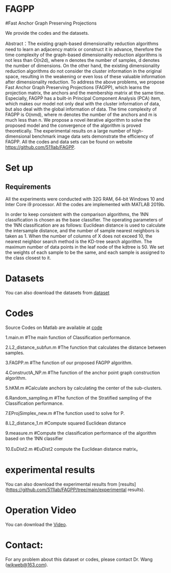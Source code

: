 # FAGPP
#Fast Anchor Graph Preserving Projections


We provide the codes and the datasets.

Abstract：The existing graph-based dimensionality reduction algorithms need to learn an adjacency matrix or construct it in advance, therefore the time complexity of the graph-based dimensionality reduction algorithms is not less than O(n2d), where n denotes the number of samples, d denotes the number of dimensions. On the other hand, the existing dimensionality reduction algorithms do not consider the cluster information in the original space, resulting in the weakening or even loss of these valuable information after dimensionality reduction. To address the above problems, we propose Fast Anchor Graph Preserving Projections (FAGPP), which learns the projection matrix, the anchors and the membership matrix at the same time. Especially, FAGPP has a built-in Principal Component Analysis (PCA) item, which makes our model not only deal with the cluster information of data, but also deal with the global information of data. The time complexity of FAGPP is O(nmd), where m denotes the number of the anchors and m is much less than n. We propose a novel iterative algorithm to solve the proposed model and the convergence of the algorithm is proved theoretically. The experimental results on a large number of high-dimensional benchmark image data sets demonstrate the efficiency of FAGPP. All the codes and data sets can be found on website https://github.com/511lab/FAGPP.

# Set up
## Requirements
All the experiments were conducted with 32G RAM, 64-bit Windows 10 and Inter Core i9 processor. 
All the codes are implemented with MATLAB 2019b. 

In order to keep consistent with the comparison algorithms, the 1NN classification is chosen as the base classifier. The operating parameters of the 1NN classification are as follows: Euclidean distance is used to calculate the intersample distance, and the number of sample nearest neighbors is taken as 1. When the number of columns of X does not exceed 10, the nearest neighbor search method is the KD-tree search algorithm. The maximum number of data points in the leaf node of the kdtree is 50. We set the weights of each sample to be the same, and each sample is assigned to the class closest to it.

# Datasets
You can also download the datasets from [dataset](https://github.com/511lab/FAGPP/tree/main/dataset)

# Codes  
Source Codes on Matlab are available at [code](https://github.com/511lab/FAGPP/tree/main/code)

1.main.m #The main function of Classification performance.

2.L2_distance_subfun.m  #The  function that calculates the distance between samples.

3.FAGPP.m #The function of our proposed FAGPP algorithm.

4.ConstructA_NP.m  #The function of the anchor point graph construction algorithm.

5.hKM.m #Calculate anchors by calculating the center of the sub-clusters.

6.Random_sampling.m  #The function of the Stratified sampling of the Classification performance.

7.EProjSimplex_new.m #The function used to solve for P.

8.L2_distance_1.m #Compute squared Euclidean distance

9.measure.m #Compute the classification performance of the algorithm based on the 1NN classifier

10.EuDist2.m #EuDist2 compute the Euclidean distance matrix。

# experimental results
You can also download the experimental results from [results](https://github.com/511lab/FAGPP/tree/main/experimental results).

# Operation Video
You can download the [Video](https://github.com/511lab/FAGPP/tree/main/Operation-Video).

# Contact: 
For any problem about this dataset or codes, please contact Dr. Wang (wjkweb@163.com).
